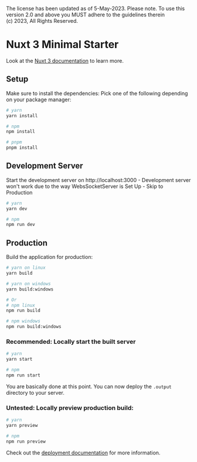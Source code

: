The license has been updated as of 5-May-2023. Please note. To use this version 2.0 and above you MUST adhere to the guidelines therein<br>
(c) 2023, All Rights Reserved.

# Nuxt 3 Minimal Starter

Look at the [Nuxt 3 documentation](https://nuxt.com/docs/getting-started/introduction) to learn more.

## Setup

Make sure to install the dependencies: Pick one of the following depending on your package manager:

```bash
# yarn
yarn install

# npm
npm install

# pnpm
pnpm install
```

## Development Server

Start the development server on http://localhost:3000 - Development server won't work due to the way WebsSocketServer is Set Up - Skip to Production

```bash
# yarn
yarn dev

# npm
npm run dev
```

## Production

Build the application for production:

```bash
# yarn on linux
yarn build

# yarn on windows
yarn build:windows

# Or
# npm linux
npm run build

# npm windows
npm run build:windows
```

### Recommended: Locally start the built server

```bash
# yarn
yarn start

# npm
npm run start
```

You are basically done at this point. You can now deploy the `.output` directory to your server.

### Untested: Locally preview production build:

```bash
# yarn
yarn preview

# npm
npm run preview
```

Check out the [deployment documentation](https://nuxt.com/docs/getting-started/deployment) for more information.
